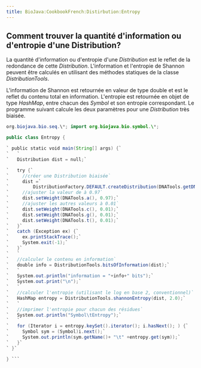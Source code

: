 ```yaml
---
title: BioJava:CookbookFrench:Distirbution:Entropy
---
```


Comment trouver la quantité d'information ou d'entropie d'une Distribution?
---------------------------------------------------------------------------

La quantité d'information ou d'entropie d'une *Distribution* est le
reflet de la redondance de cette *Distribution*. L'information et
l'entropie de Shannon peuvent être calculés en utilisant des méthodes
statiques de la classe *DistributionTools*.

L'information de Shannon est retournée en valeur de type double et est
le reflet du contenu total en information. L'entropie est retournée en
objet de type *HashMap*, entre chacun des *Symbol* et son entropie
correspondant. Le programme suivant calcule les deux paramètres pour une
*Distribution* très biaisée.

```java import java.util.\*; import org.biojava.bio.dist.\*; import
org.biojava.bio.seq.\*; import org.biojava.bio.symbol.\*;

public class Entropy {

` public static void main(String[] args) {`  
`   `  
`   Distribution dist = null;`

`   try {`  
`     //créer une Distribution biaisée`  
`     dist =`  
`         DistributionFactory.DEFAULT.createDistribution(DNATools.getDNA());`  
`     //ajuster la valeur de à 0.97`  
`     dist.setWeight(DNATools.a(), 0.97);`  
`     //ajuster les autres valeurs à 0.01`  
`     dist.setWeight(DNATools.c(), 0.01);`  
`     dist.setWeight(DNATools.g(), 0.01);`  
`     dist.setWeight(DNATools.t(), 0.01);`  
`   }`  
`   catch (Exception ex) {`  
`     ex.printStackTrace();`  
`     System.exit(-1);`  
`   }`  
`   `  
`   //calculer le contenu en information`  
`   double info = DistributionTools.bitsOfInformation(dist);`  
`   `  
`   System.out.println("information = "+info+" bits");`  
`   System.out.print("\n");`  
`   `  
`   //calculer l'entropie (utilisant le log en base 2, conventionnel)`  
`   HashMap entropy = DistributionTools.shannonEntropy(dist, 2.0);`  
`   `  
`   //imprimer l'entropie pour chacun des résidues`  
`   System.out.println("Symbol\tEntropy");`  
`   `  
`   for (Iterator i = entropy.keySet().iterator(); i.hasNext(); ) {`  
`     Symbol sym = (Symbol)i.next();`  
`     System.out.println(sym.getName()+ "\t" +entropy.get(sym));`  
`   }`  
` }`

} ```
